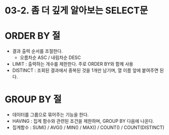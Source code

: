 03-2. 좀 더 깊게 알아보는 SELECT문
==========================

# ORDER BY 절
- 결과 출력 순서를 조절한다.
  - 오름차순 ASC / 내림차순 DESC
- LIMIT : 출력하는 개수를 제한한다. 주로 ORDER BY와 함께 사용
- DISTINCT : 조회된 결과에서 중복된 것을 1개만 남기며, 열 이름 앞에 붙여주면 된다.

# GROUP BY 절
- 데이터를 그룹으로 묶어주는 기능을 한다.
- HAVING : 집계 함수와 관련된 조건을 제한하며, GROUP BY 다음에 나온다.
- 집계함수 : SUM() / AVG() / MIN() / MAX() / COUNT() / COUNT(DISTINCT)